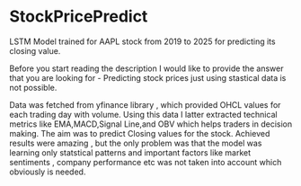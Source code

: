 # StockPricePredict
LSTM Model trained for AAPL stock from 2019 to 2025 for predicting its closing value.


Before you start reading the description I would like to provide the answer that you are looking for - Predicting stock prices just using stastical data is not possible.

Data was fetched from yfinance library , which provided OHCL values for each trading day with volume. Using this data I latter extracted technical metrics like EMA,MACD,Signal Line,and OBV which helps traders in decision making.
The aim was to predict Closing values for the stock. 
Achieved results were amazing , but the only problem was that the model was learning only statstical patterns and important factors like market sentiments , company performance etc was not taken into account which obviously is needed.

